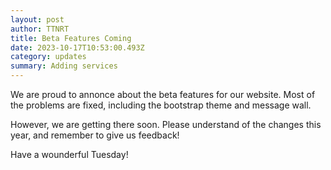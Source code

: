 ```yaml
---
layout: post
author: TTNRT
title: Beta Features Coming
date: 2023-10-17T10:53:00.493Z
category: updates
summary: Adding services
---
```


We are proud to annonce about the beta features for our website. Most of the problems are fixed, including the bootstrap theme and message wall.

However, we are getting there soon. Please understand of the changes this year, and remember to give us feedback!

Have a wounderful Tuesday!
